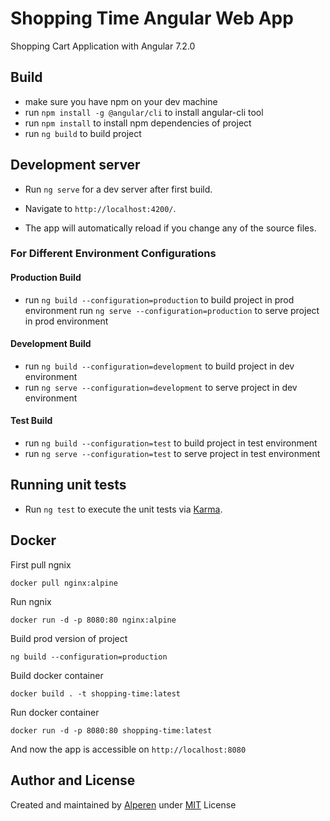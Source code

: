 # Shopping Time Angular Web App

Shopping Cart Application with Angular 7.2.0


## Build

- make sure you have npm on your dev machine
- run `npm install -g @angular/cli` to install angular-cli tool
- run `npm install` to install npm dependencies of project
- run `ng build` to build project

## Development server

- Run `ng serve` for a dev server after first build. 

- Navigate to `http://localhost:4200/`. 

- The app will automatically reload if you change any of the source files.

### For Different Environment Configurations

#### Production Build 
- run `ng build --configuration=production` to build project in prod environment
run `ng serve --configuration=production` to serve project in prod environment

#### Development Build 
- run `ng build --configuration=development` to build project in dev environment
- run `ng serve --configuration=development` to serve project in dev environment

#### Test Build 
- run `ng build --configuration=test` to build project in test environment
- run `ng serve --configuration=test` to serve project in test environment

## Running unit tests
- Run `ng test` to execute the unit tests via [Karma](https://karma-runner.github.io).

## Docker

First pull ngnix

```
docker pull nginx:alpine
```
Run ngnix

```
docker run -d -p 8080:80 nginx:alpine
```

Build prod version of project

```
ng build --configuration=production
```

Build docker container

```
docker build . -t shopping-time:latest
```

Run docker container

```
docker run -d -p 8080:80 shopping-time:latest
```

And now the app is accessible on `http://localhost:8080`


## Author and License
Created and maintained by [Alperen](https://github.com/alperentalaslioglu) under [MIT](LICENCE.md) License
